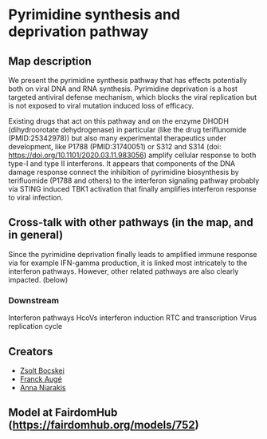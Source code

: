 # Pyrimidine synthesis and deprivation pathway

## Map description
We present the pyrimidine synthesis pathway that has effects potentially both on viral DNA and RNA synthesis. Pyrimidine deprivation is a host targeted antiviral defense mechanism, which blocks the viral replication but is not exposed to viral mutation induced loss of efficacy.

Existing drugs that act on this pathway and on the enzyme DHODH (dihydroorotate dehydrogenase) in particular (like the drug teriflunomide (PMID:25342978)) but also many experimental therapeutics under development, like P1788 (PMID:31740051) or S312 and S314 (doi: https://doi.org/10.1101/2020.03.11.983056)  amplify cellular response to both type-I and type II interferons. It appears that components of the DNA damage response connect the inhibition of pyrimidine biosynthesis by terifluomide (P1788 and others) to the interferon signaling pathway probably via STING induced TBK1 activation that finally amplifies interferon response to viral infection.

## Cross-talk with other pathways (in the map, and in general)

Since the pyrimidine deprivation finally leads to amplified immune response via for example IFN-gamma production, it is linked most intricately to the interferon pathways. However, other related pathways are also clearly impacted. (below)

### Downstream
Interferon pathways
HcoVs interferon induction
RTC and transcription
Virus replication cycle

## Creators
- [Zsolt Bocskei](https://fairdomhub.org/people/1657)
- [Franck Augé](https://fairdomhub.org/people/1665)
- [Anna Niarakis](https://fairdomhub.org/people/1554)

## Model at FairdomHub (https://fairdomhub.org/models/752)

